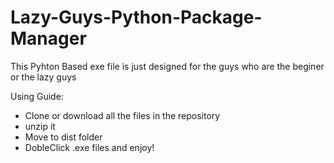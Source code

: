 # Lazy-Guys-Python-Package-Manager
This Pyhton Based exe file is just designed for the guys who are the beginer or the lazy guys

Using Guide:
  - Clone or download all the files in the repository
  - unzip it
  - Move to dist folder
  - DobleClick .exe files and enjoy!
